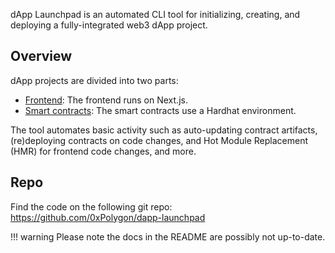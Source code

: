 dApp Launchpad is an automated CLI tool for initializing, creating, and deploying a fully-integrated web3 dApp project.

## Overview

dApp projects are divided into two parts:

- [Frontend](frontend.md): The frontend runs on Next.js. 
- [Smart contracts](smart-contracts.md): The smart contracts use a Hardhat environment.

The tool automates basic activity such as auto-updating contract artifacts, (re)deploying contracts on code changes, and Hot Module Replacement (HMR) for frontend code changes, and more.

## Repo

Find the code on the following git repo: https://github.com/0xPolygon/dapp-launchpad

!!! warning
    Please note the docs in the README are possibly not up-to-date.